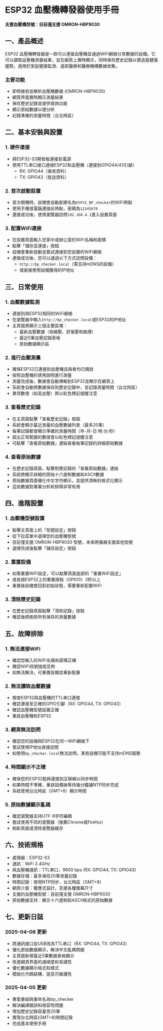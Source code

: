 # ESP32 血壓機轉發器使用手冊

**支援血壓機型號：目前僅支援 OMRON-HBP9030**

## 一、產品概述

ESP32 血壓機轉發器是一款可以連接血壓機並通過WiFi網絡分享數據的設備。它可以讀取血壓機測量結果，並在網頁上實時顯示，同時保存歷史記錄以便追蹤健康趨勢。適用於家庭健康監測、遠距醫療和醫療機構數據收集。

### 主要功能
- 即時接收並解析血壓機數據 (OMRON-HBP9030)
- 網頁界面實時顯示測量結果
- 保存歷史記錄並提供查詢功能
- 顯示原始數據以便分析
- 記錄準確的測量時間（台北時區）

## 二、基本安裝與設置

### 1. 硬件連接
- 將ESP32-S3開發板連接到電源
- 使用TTL串口接口連接ESP32和血壓機（連接到GPIO44/43引腳）
  - RX: GPIO44（接收資料）
  - TX: GPIO43（發送資料）

### 2. 首次啟動設置
- 首次開機時，設備會自動創建名為`ESP32_BP_checker`的WiFi熱點
- 使用手機或電腦連接此熱點，密碼為`12345678`
- 連接成功後，使用瀏覽器訪問`192.168.4.1`進入設置頁面

### 3. 配置WiFi連接
- 在設置頁面輸入您家中或辦公室的WiFi名稱和密碼
- 點擊「儲存並連接」按鈕
- 設備會重新啟動並嘗試連接到您設置的WiFi網絡
- 連接成功後，您可以通過以下方式訪問設備：
  - `http://bp_checker.local`（需支持mDNS的設備）
  - 或直接使用設備獲得的IP地址

## 三、日常使用

### 1. 血壓數據監測
- 連接到與ESP32相同的WiFi網絡
- 在瀏覽器中輸入`http://bp_checker.local`或ESP32的IP地址
- 主頁面將顯示三個主要區塊：
  - 最新血壓數據（收縮壓、舒張壓和脈搏）
  - 最近5筆血壓記錄表格
  - 原始數據顯示區

### 2. 進行血壓測量
- 確保ESP32已連接到血壓機且兩者均已開啟
- 按照血壓機的使用說明進行測量
- 測量完成後，數據會自動傳輸到ESP32並顯示在網頁上
- 系統會自動將數據保存到歷史記錄中，並記錄測量時間（台北時區）
- 異常數值（如高血壓）將以紅色標記提醒注意

### 3. 查看歷史記錄
- 在主頁面點擊「查看歷史記錄」按鈕
- 系統會顯示最近測量的血壓數據列表（最多20筆）
- 每筆記錄都會顯示準確的測量時間（年-月-日 時:分:秒）
- 超出正常範圍的數值會以紅色標記提醒注意
- 可點擊「查看原始數據」連結查看每筆記錄的詳細原始數據

### 4. 查看原始數據
- 在歷史記錄頁面，點擊對應記錄的「查看原始數據」連結
- 系統將顯示詳細的原始十六進制數據和ASCII數據
- 原始數據頁面優化中文字符顯示，並提供清晰的格式化顯示
- 這些數據對專業分析和排障非常有用

## 四、進階設置

### 1. 血壓機型號設置
- 點擊主頁面上的「型號設定」按鈕
- 從下拉菜單中選擇您的血壓機型號
- 目前僅支援 OMRON-HBP9030 型號，未來將擴展支援其他型號
- 選擇完成後點擊「儲存設定」按鈕

### 2. 重置設備
- 如需重置WiFi設定，可以點擊頁面底部的「重置WiFi設定」
- 或長按ESP32上的重置按鈕（GPIO0）3秒以上
- 重置後設備會回到初始狀態，需要重新配置WiFi

### 3. 清除歷史記錄
- 在歷史記錄頁面點擊「清除記錄」按鈕
- 確認後將刪除所有保存的測量數據

## 五、故障排除

### 1. 無法連接WiFi
- 確認您輸入的WiFi名稱和密碼正確
- 確認WiFi信號強度足夠
- 如無法解決，可重置設備並重新配置

### 2. 無法讀取血壓數據
- 檢查ESP32與血壓機的TTL串口連接
- 確認連接至正確的GPIO引腳（RX: GPIO44, TX: GPIO43）
- 確認血壓機型號設置正確
- 重啟血壓機和ESP32

### 3. 網頁無法訪問
- 確認您的設備與ESP32在同一WiFi網絡下
- 嘗試使用IP地址直接訪問
- 如使用`bp_checker.local`無法訪問，某些設備可能不支持mDNS服務

### 4. 時間顯示不正確
- 確保您的ESP32能夠連接到互聯網以同步時間
- 如果時間不準確，重啟設備後等待幾分鐘讓NTP同步完成
- 系統使用台北時區（GMT+8）顯示時間

### 5. 原始數據顯示亂碼
- 確認瀏覽器支持UTF-8字符編碼
- 嘗試使用不同的瀏覽器（推薦Chrome或Firefox）
- 刷新頁面或清除瀏覽器緩存

## 六、技術規格
- 處理器：ESP32-S3
- 通訊：WiFi 2.4GHz
- 與血壓機通訊：TTL串口，9600 bps (RX: GPIO44, TX: GPIO43)
- 數據存儲：最多保存20筆測量記錄
- 時間記錄：使用NTP同步，台北時區（GMT+8）
- 網頁介面：響應式設計，支援各種螢幕尺寸
- 支援的血壓機型號：目前僅支援 OMRON-HBP9030
- 原始數據支持：顯示十六進制和ASCII格式的原始數據

## 七、更新日誌

### 2025-04-08 更新
- 將通訊接口從USB改為TTL串口（RX: GPIO44, TX: GPIO43）
- 優化原始數據顯示，解決中文亂碼問題
- 主頁面新增最近5筆數據表格顯示
- 改進網頁界面的通順度和易讀性
- 優化數據顯示格式和樣式
- 模組化代碼結構，提高可維護性

### 2025-04-05 更新
- 專案重組與重命名為bp_checker
- 解決編譯錯誤和相容性問題
- 增加歷史記錄容量至20筆
- 實現台北時區(GMT+8)時間記錄
- 完成基本使用手冊
